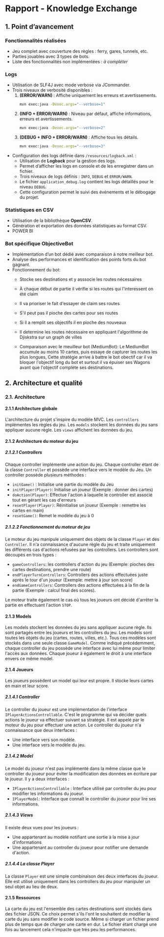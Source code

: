 # Rapport - Knowledge Exchange

## 1. Point d’avancement

### Fonctionnalités réalisées
- Jeu complet avec couverture des règles : ferry, gares, tunnels, etc.
- Parties jouables avec 3 types de bots.
- Liste des fonctionnalités non implémentées : *à compléter*

### Logs
- Utilisation de SLF4J avec mode verbose via JCommander.
- Trois niveaux de verbosité disponibles :
    1. **(ERROR/WARN)** : Affiche uniquement les erreurs et avertissements.
       ```bash
       mvn exec:java -Dexec.args="--verbose=1"
       ```
    2. **(INFO + ERROR/WARN)** : Niveau par défaut, affiche informations, erreurs et avertissements.
       ```bash
       mvn exec:java -Dexec.args="--verbose=2"
       ```
    3. **(DEBUG + INFO + ERROR/WARN)** : Affiche tous les détails.
       ```bash
       mvn exec:java -Dexec.args="--verbose=3"
       ```
- Configuration des logs définie dans `/resources/logback.xml` :
    - Utilisation de **Logback** pour la gestion des logs.
    - Permet d’afficher les logs en console et de les enregistrer dans un fichier.
    - Trois niveaux de logs définis : `INFO`, `DEBUG` et `ERROR/WARN`.
    - Le fichier `application_debug.log` contient les logs détaillés pour le niveau `DEBUG`.
    - Cette configuration permet le suivi des événements et le débogage du projet.

### Statistiques en CSV
- Utilisation de la bibliothèque **OpenCSV**.
- Génération et exportation des données statistiques au format CSV.
- POWER BI

### Bot spécifique ObjectiveBot
- Implémentation d’un bot dédié avec comparaison à notre meilleur bot.
- Analyse des performances et identification des points forts du bot gagnant.
- Fonctionnement du bot:
    - Stocke ses destinations et y asssocie les routes nécessaires
    - À chaque début de partie il vérifie si les routes qui l'interessent on été claim
    - Il va prioriser le fait d'essayer de claim ses routes
    - S'il peut pas il pioche des cartes pour ses routes
    - Si il a remplit ses objectifs il en pioche des nouveaux
    - Il determine les routes nécessaire en appliquant l'algorithme de Djiskstra sur un graph de villes
 
  - Comparaison avec le meuilleur bot (MediumBot):
        Le MediumBot accumule au moins 10 cartes, puis essaye de capturer les routes les plus longues,
        Cette stratégie arrive à battre le bot obectif car il va bloquer l'objectif long du bot et surtout il va épuiser ses Wagons avant que l'objectif complète ses destinations.


## 2. Architecture et qualité
### 2.1. Architecture
#### 2.1.1 Architecture globale
L'architecture du projet s'inspire du modèle MVC.
Les `controllers` implémentes les règles du jeu.
Les `models` stockent les données du jeu sans appliquer aucune règle.
Les `views` affichent les données du jeu.
#### 2.1.2 Architecture du moteur du jeu
##### 2.1.2.1 Controllers
Chaque controller implémente une action du jeu.
Chaque controller étant de la classe `Controller` et possède une interface vers le modèle du Jeu.
Un controller possède plusieurs méthodes :
- `initGame()` : Initialise une partie du modèle du Jeu
- `initPlayer(Player)`: Initialise un joueur (Exemple : donner des cartes)
- `doAction(Player)`: Effectue l'action à laquelle le controller est associé tout en gérant les cas d'erreurs
- `resetPlayer(Player)`: Réinitialise un joueur (Exemple : remettre les cartes en main)
- `resetGame()`: Remet le modèle du jeu à 0
##### 2.1.2.2 Fonctionnement du moteur de jeu
Le moteur du jeu manipule uniquement des objets de la classe `Player` et des `Controller`.
Il n'a connaissance d'aucune règle du jeu et traite uniquement les différents cas d'actions refusées par les controllers.
Les controllers sont découpés en trois types :
- `gameControllers`: les controllers d'action du jeu (Exemple: pioches des cartes destinations, prendre une route)
- `endPlayerTurnControllers`: Controllers des actions effectuées juste après le tour d'un joueur (Exemple: mettre à jour son score)
- `endGameControllers`: Controllers des actions effectuées à la fin de la partie (Exemple : calcul final des scores).

Le moteur traite également le cas où tous les joueurs ont décidé d'arrêter la partie en effectuant l'action `STOP`.

#### 2.1.3 Models
Les models stockent les données du jeu sans appliquer aucune règle.
Ils sont partagés entre les joueurs et les controllers du jeu.
Les models sont toutes les objets du jeu (cartes, routes, villes, etc.).
Tous ces modèles sont stockés dans une seule classe `GameModel`.
Comme indiqué précédemment, chaque controller du jeu possède une interface avec lui même pour limiter l'accès aux données.
Chaque joueur à également le droit à une interface envers ce même model.

#### 2.1.4 Joueurs
Les joueurs possèdent un model qui leur est propre. Il stocke leurs cartes en main et leur score.
##### 2.1.4.1 Controller
Le controller du joueur est une implémentation de l'interface `IPlayerActionsControllable`.
C'est le programme qui va décider quels actions le joueur va effectuer suivant sa stratégie.
Il est appelé par le moteur du jeu pour effectuer une action.
Le controller du joueur n'a connaissance que deux interfaces :
- Une interface vers son modèle.
- Une interface vers le modèle du jeu.

##### 2.1.4.2 Model
Le model du joueur n'est pas implémenté dans la même classe que le controller du joueur pour éviter la modification des données en écriture par le joueur.
Il y a deux interfaces :
- `IPlayerActionsControllable` : Interface utilisé par controller du jeu pour modifier les informations du joueur.
- `IPlayerModel`: Interface que connaît le controller du joueur pour lire ses informations.
##### 2.1.4.3 Views
Il existe deux vues pour les joueurs :
- Une appartenant au modèle notifiant une sortie à la mise à jour d'informations
- Une appartenant au controller du joueur pour notifier une demande d'action.
##### 2.1.4.4 La classe Player
La classe `Player` est une simple combinaison des deux interfaces du joueur.
Elle est utilisé uniquement dans les controllers du jeu pour manipuler un seul objet au lieu de deux.

#### 2.1.5 Ressources
La carte du jeu est l'ensemble des cartes destinations sont stockés dans des fichier JSON.
Ce choix permet s'ils l'ont le souhaitent de modifier la carte du jeu sans modifier le code source.
Même si charger un fichier prend plus de temps que de charger une carte en dur. Le fichier étant chargé une fois au lancement cela n'impacte que très peu les performances.
